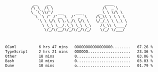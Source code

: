 <div align="center">
<pre><code>
 __    __                        ____      
/\ \  /\ \                      /\  _`\    
\ `\`\\/'/  __      ___       __\ \ \/\ \  
 `\ `\ /' /'__`\  /' _ `\    /\_\\ \ \ \ \ 
   `\ \ \/\ \ \.\_/\ \/\ \   \/_/_\ \ \_\ \
     \ \_\ \__/.\_\ \_\ \_\    /\_\\ \____/
      \/_/\/__/\/_/\/_/\/_/    \/_/ \/___/ 
                                           

</code></pre>

<!--START_SECTION:waka-->

```txt
OCaml          6 hrs 47 mins   OOOOOOOOOOOOOOOO0........   67.26 %
TypeScript     2 hrs 21 mins   OOOOOO...................   23.36 %
Other          18 mins         0........................   03.06 %
Bash           18 mins         0........................   03.03 %
Dune           10 mins         o........................   01.79 %
```

<!--END_SECTION:waka-->
